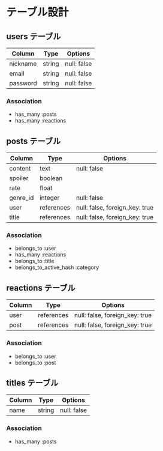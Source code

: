 # テーブル設計

## users テーブル

| Column   | Type   | Options     |
| -------- | ------ | ----------- |
| nickname | string | null: false | 
| email    | string | null: false |
| password | string | null: false |

### Association
- has_many :posts
- has_many :reactions

## posts テーブル

| Column  | Type     | Options     |
| ------- | -------- | ----------- |
| content | text   | null: false | 
| spoiler | boolean |
| rate | float |
| genre_id | integer | null: false |
| user  | references | null: false, foreign_key: true |
| title | references | null: false, foreign_key: true |

### Association
- belongs_to :user
- has_many :reactions
- belongs_to :title
- belongs_to_active_hash :category

## reactions テーブル

| Column | Type   | Options     |
| ------ | ------ | ----------- |
| user   | references | null: false, foreign_key: true |
| post   | references | null: false, foreign_key: true |

### Association
- belongs_to :user
- belongs_to :post

## titles テーブル

| Column | Type   | Options     |
| ------ | ------ | ----------- |
| name   | string | null: false |

### Association
- has_many :posts